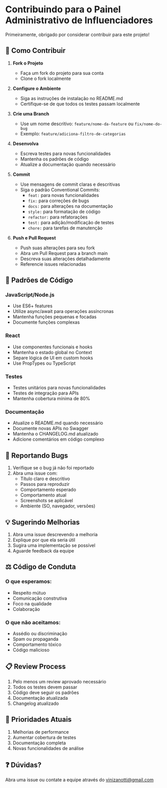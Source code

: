 # Contribuindo para o Painel Administrativo de Influenciadores

Primeiramente, obrigado por considerar contribuir para este projeto! 

## 🤝 Como Contribuir

1. **Fork o Projeto**
   - Faça um fork do projeto para sua conta
   - Clone o fork localmente

2. **Configure o Ambiente**
   - Siga as instruções de instalação no README.md
   - Certifique-se de que todos os testes passam localmente

3. **Crie uma Branch**
   - Use um nome descritivo: `feature/nome-da-feature` ou `fix/nome-do-bug`
   - Exemplo: `feature/adiciona-filtro-de-categorias`

4. **Desenvolva**
   - Escreva testes para novas funcionalidades
   - Mantenha os padrões de código
   - Atualize a documentação quando necessário

5. **Commit**
   - Use mensagens de commit claras e descritivas
   - Siga o padrão Conventional Commits:
     - `feat:` para novas funcionalidades
     - `fix:` para correções de bugs
     - `docs:` para alterações na documentação
     - `style:` para formatação de código
     - `refactor:` para refatorações
     - `test:` para adição/modificação de testes
     - `chore:` para tarefas de manutenção

6. **Push e Pull Request**
   - Push suas alterações para seu fork
   - Abra um Pull Request para a branch main
   - Descreva suas alterações detalhadamente
   - Referencie issues relacionadas

## 📝 Padrões de Código

### JavaScript/Node.js
- Use ES6+ features
- Utilize async/await para operações assíncronas
- Mantenha funções pequenas e focadas
- Documente funções complexas

### React
- Use componentes funcionais e hooks
- Mantenha o estado global no Context
- Separe lógica de UI em custom hooks
- Use PropTypes ou TypeScript

### Testes
- Testes unitários para novas funcionalidades
- Testes de integração para APIs
- Mantenha cobertura mínima de 80%

### Documentação
- Atualize o README.md quando necessário
- Documente novas APIs no Swagger
- Mantenha o CHANGELOG.md atualizado
- Adicione comentários em código complexo

## 🐛 Reportando Bugs

1. Verifique se o bug já não foi reportado
2. Abra uma issue com:
   - Título claro e descritivo
   - Passos para reproduzir
   - Comportamento esperado
   - Comportamento atual
   - Screenshots se aplicável
   - Ambiente (SO, navegador, versões)

## 💡 Sugerindo Melhorias

1. Abra uma issue descrevendo a melhoria
2. Explique por que ela seria útil
3. Sugira uma implementação se possível
4. Aguarde feedback da equipe

## ⚖️ Código de Conduta

### O que esperamos:
- Respeito mútuo
- Comunicação construtiva
- Foco na qualidade
- Colaboração

### O que não aceitamos:
- Assédio ou discriminação
- Spam ou propaganda
- Comportamento tóxico
- Código malicioso

## 📋 Review Process

1. Pelo menos um review aprovado necessário
2. Todos os testes devem passar
3. Código deve seguir os padrões
4. Documentação atualizada
5. Changelog atualizado

## 🎯 Prioridades Atuais

1. Melhorias de performance
2. Aumentar cobertura de testes
3. Documentação completa
4. Novas funcionalidades de análise

## ❓ Dúvidas?

Abra uma issue ou contate a equipe através do vinizanotti@gmail.com